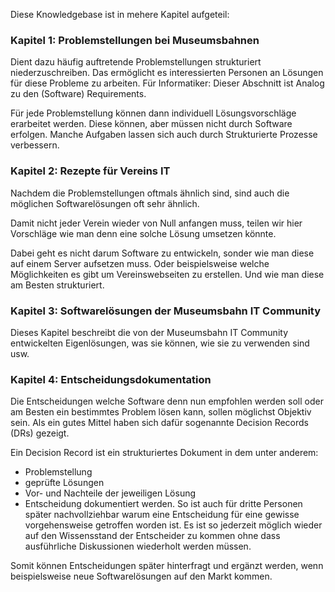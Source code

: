 Diese Knowledgebase ist in mehere Kapitel aufgeteil:

### Kapitel 1: Problemstellungen bei Museumsbahnen

Dient dazu häufig auftretende Problemstellungen strukturiert niederzuschreiben. Das ermöglicht es interessierten Personen an Lösungen für diese Probleme zu arbeiten. Für Informatiker: Dieser Abschnitt ist Analog zu den (Software) Requirements.

Für jede Problemstellung  können dann individuell Lösungsvorschläge erarbeitet werden. Diese können, aber müssen nicht durch Software erfolgen. Manche Aufgaben lassen sich auch durch Strukturierte Prozesse verbessern.

### Kapitel 2: Rezepte für Vereins IT

Nachdem die Problemstellungen oftmals ähnlich sind, sind auch die möglichen Softwarelösungen oft sehr ähnlich.

Damit nicht jeder Verein wieder von Null anfangen muss, teilen wir hier Vorschläge wie man denn eine solche Lösung umsetzen könnte.

Dabei geht es nicht darum Software zu entwickeln, sonder wie man diese auf einem Server aufsetzen muss. Oder beispielsweise welche Möglichkeiten es gibt um Vereinswebseiten zu erstellen. Und wie man diese am Besten strukturiert.

### Kapitel 3: Softwarelösungen der Museumsbahn IT Community

Dieses Kapitel beschreibt die von der Museumsbahn IT Community entwickelten Eigenlösungen, was sie können, wie sie zu verwenden sind usw.

### Kapitel 4: Entscheidungsdokumentation

Die Entscheidungen welche Software denn nun empfohlen werden soll oder am Besten ein bestimmtes Problem lösen kann, sollen möglichst Objektiv sein. Als ein gutes Mittel haben sich dafür sogenannte Decision Records (DRs) gezeigt. 

Ein Decision Record ist ein strukturiertes Dokument in dem unter anderem: 
 - Problemstellung
 - geprüfte Lösungen
 - Vor- und Nachteile der jeweiligen Lösung
 - Entscheidung
dokumentiert werden. So ist auch für dritte Personen später nachvollziehbar warum eine Entscheidung für eine gewisse vorgehensweise getroffen worden ist. Es ist so jederzeit möglich wieder auf den Wissensstand der Entscheider zu kommen ohne dass ausführliche Diskussionen wiederholt werden müssen.

Somit können Entscheidungen später hinterfragt und ergänzt werden, wenn beispielsweise neue Softwarelösungen auf den Markt kommen.



